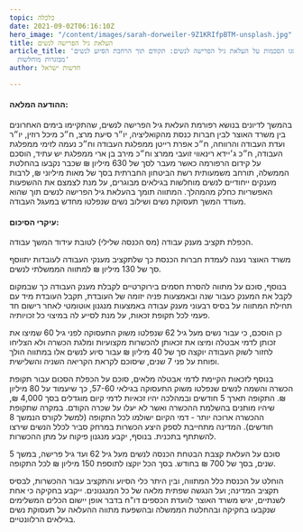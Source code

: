```yaml
---
topic: כלכלה
date: 2021-09-02T06:16:10Z
hero_image: "/content/images/sarah-dorweiler-9Z1KRIfpBTM-unsplash.jpg"
title: העלאת גיל הפרישה לנשים
article_title: 'הושגו הסכמות על העלאת גיל הפרישה לנשים: תקודם תוך הרחבת הסיוע לנשים
  מבוגרות מוחלשות'
author: חדשות ישראל

---
```

#### **ההודעה המלאה:**

בהמשך לדיונים בנושא רפורמת העלאת גיל הפרישה לנשים, שהתקיימו בימים האחרונים בין משרד האוצר לבין חברות כנסת מהקואליציה, יו״ר סיעת מרצ, ח״כ מיכל רוזין, יו״ר ועדת העבודה והרווחה, ח״כ אפרת רייטן ממפלגת העבודה וח״כ נעמה לזימי ממפלגת העבודה, ח״כ ג׳יידא רינאווי זועבי ממרצ וח״כ מירב בן ארי ממפלגת יש עתיד, הוסכם על קידום הרפורמה כאשר מעבר לסך של 630 מיליון ₪ שכבר נקבעו בהחלטת הממשלה, תורחב משמעותית רשת הביטחון החברתית בסך של מאות מיליוני ₪, לרבות מענקים ייחודיים לנשים מוחלשות בגילאים מבוגרים, על מנת לצמצם את ההשפעות האפשריות כחלק מהמהלך. המתווה תומך בהעלאת גיל הפרישה לנשים תוך שהוא מעודד המשך תעסוקת נשים ושילוב נשים שנפלטו מחדש במעגל העבודה.

#### עיקרי הסיכום:

הכפלת תקציב מענק עבודה (מס הכנסה שלילי) לטובת עידוד המשך עבודה.

משרד האוצר נענה לעמדת חברות הכנסת כך שלתקציב מענקי העבודה לעובדות יתווסף סך של 130 מיליון ₪ למתווה הממשלתי לנשים.

בנוסף, סוכם על מתווה להסרת חסמים בירוקרטיים לקבלת מענק העבודה כך שבמקום לקבל את המענק כעבור שנה ובאמצעות פניה יזומה של העובדת, תקבל העובדת מיד עם תחילת המתווה על בסיס רבעוני מענק עבודה באמצעות מנגנון אוטומטי לאחר רישום חד פעמי לכל תקופת זכאות, על מנת לסייע לה במיצוי כל זכויותיה.

כן הוסכם, כי עבור נשים מעל גיל 62 שנפלטו משוק התעסוקה לפני גיל 60 שמיצו את זכותן לדמי אבטלה ומיצו את זכאותן להכשרות מקצועיות ומלגת הכשרה ולא הצליחו לחזור לשוק העבודה יוקצה סך של 40 מיליון ₪ עבור סיוע לנשים אלו במתווה הולך ופוחת על פני 7 שנים, שיסוכם לקראת הקריאה השניה והשלישית.

בנוסף לזכאות הקיימת לדמי אבטלה מלאים, סוכם על הכפלת הסכום עבור תקופת הכשרה והשמה לנשים שנפלטו משוק התעסוקה בגילאי 57-60, כך שיעמוד על 80 מיליון ₪. התקופה תארך 5 חודשים ובמהלכה יהיו זכאיות לדמי קיום מוגדלים בסך 4,000 ₪, שיהיו מותנים בהשלמת ההכשרה ואשר לא יעלו על שכרה הקודם. במקרה שתקופת ההכשרה ארוכה יותר - דמי הקיום ישולמו לכל התקופה (למשל לקורס הנמשך 8 חודשים). המדינה מתחייבת לספק היצע הכשרות במרחק סביר לכלל הנשים שירצו להשתתף בתכנית. בנוסף, יקבע מנגנון פיקוח על מתן ההכשרות.

סוכם על העלאת קצבת הבטחת הכנסה לנשים מעל גיל 62 ועד גיל פרישה, במשך 5 שנים, בסך של 700 ₪ בחודש. בסך הכל יוקצו לתוספת 150 מיליון ₪ לכל התקופה.

הוחלט על הכנסת כלל המתווה, ובין היתר כלי הסיוע והתקציב עבור ההכשרות, לבסיס תקציב המדינה; ועל הנגשה שפתית מלאה של כל המנגנונים. ייקבע בחקיקה כי אחת לשנתיים, יגיש משרד האוצר לוועדת הכספים דו"ח בדבר אופן יישום הכלים המשלימים שנקבעו בחקיקה ובהחלטת הממשלה ובהשפעת מתווה ההעלאה על תעסוקת נשים בגילאים הרלוונטיים.